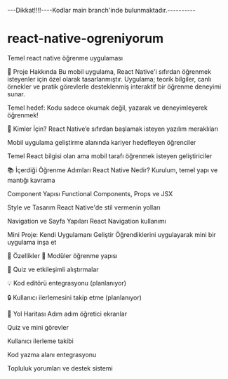 ---Dikkat!!!!----Kodlar main branch'inde bulunmaktadır.----------
# react-native-ogreniyorum
Temel react native öğrenme uygulaması



🚀 Proje Hakkında
Bu mobil uygulama, React Native'i sıfırdan öğrenmek isteyenler için özel olarak tasarlanmıştır. Uygulama; teorik bilgiler, canlı örnekler ve pratik görevlerle desteklenmiş interaktif bir öğrenme deneyimi sunar.

Temel hedef: Kodu sadece okumak değil, yazarak ve deneyimleyerek öğrenmek!

🎯 Kimler İçin?
React Native’e sıfırdan başlamak isteyen yazılım meraklıları

Mobil uygulama geliştirme alanında kariyer hedefleyen öğrenciler

Temel React bilgisi olan ama mobil tarafı öğrenmek isteyen geliştiriciler

📚 İçerdiği Öğrenme Adımları
React Native Nedir?
Kurulum, temel yapı ve mantığı kavrama

Component Yapısı
Functional Components, Props ve JSX

Style ve Tasarım
React Native'de stil vermenin yolları

Navigation ve Sayfa Yapıları
React Navigation kullanımı

Mini Proje: Kendi Uygulamanı Geliştir
Öğrendiklerini uygulayarak mini bir uygulama inşa et

🧩 Özellikler
📘 Modüler öğrenme yapısı

🧠 Quiz ve etkileşimli alıştırmalar

💡 Kod editörü entegrasyonu (planlanıyor)

🔒 Kullanıcı ilerlemesini takip etme (planlanıyor)


📌 Yol Haritası
 Adım adım öğretici ekranlar

 Quiz ve mini görevler

 Kullanıcı ilerleme takibi

 Kod yazma alanı entegrasyonu

 Topluluk yorumları ve destek sistemi

